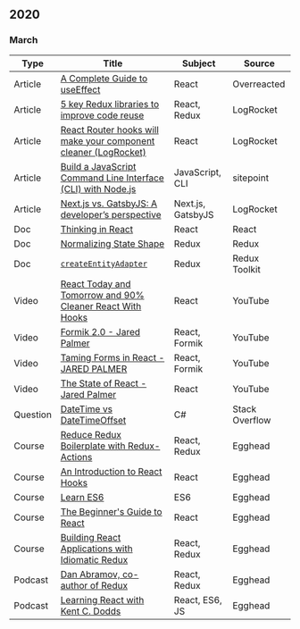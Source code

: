 ## 2020

### March

| Type | Title | Subject | Source |
|------|-------|---------|--------|
|Article|[A Complete Guide to useEffect](https://overreacted.io/a-complete-guide-to-useeffect/)|React|Overreacted|
|Article|[5 key Redux libraries to improve code reuse](https://blog.logrocket.com/5-redux-libraries-to-improve-code-reuse-9f93eaceaa83/)|React, Redux|LogRocket|
|Article|[React Router hooks will make your component cleaner (LogRocket)](https://blog.logrocket.com/react-router-hooks-will-make-your-component-cleaner/)|React|LogRocket|
|Article|[Build a JavaScript Command Line Interface (CLI) with Node.js](https://www.sitepoint.com/javascript-command-line-interface-cli-node-js/)|JavaScript, CLI|sitepoint|
|Article|[Next.js vs. GatsbyJS: A developer’s perspective](https://blog.logrocket.com/next-js-vs-gatsbyjs-a-developers-perspective/)|Next.js, GatsbyJS|LogRocket|
|Doc|[Thinking in React](https://reactjs.org/docs/thinking-in-react.html)|React|React|
|Doc|[Normalizing State Shape](https://redux.js.org/recipes/structuring-reducers/normalizing-state-shape/)|Redux|Redux|
|Doc|[`createEntityAdapter`](https://deploy-preview-374--redux-starter-kit-docs.netlify.com/api/createentityadapter/)|Redux|Redux Toolkit|
|Video|[React Today and Tomorrow and 90% Cleaner React With Hooks](https://www.youtube.com/watch?v=dpw9EHDh2bM)|React|YouTube|
|Video|[Formik 2.0 - Jared Palmer](https://www.youtube.com/watch?v=uyLrwn8FdmM)|React, Formik|YouTube|
|Video|[Taming Forms in React - JARED PALMER](https://www.youtube.com/watch?v=oiNtnehlaTo)|React, Formik|YouTube|
|Video|[The State of React - Jared Palmer](https://www.youtube.com/watch?v=u_0ZMiQZr0k)|React|YouTube|
|Question|[DateTime vs DateTimeOffset](https://stackoverflow.com/questions/4331189/datetime-vs-datetimeoffset)|C#|Stack Overflow|
|Course|[Reduce Redux Boilerplate with Redux-Actions](https://egghead.io/courses/reduce-redux-boilerplate-with-redux-actions)|React, Redux|Egghead|
|Course|[An Introduction to React Hooks](https://egghead.io/playlists/an-introduction-to-react-hooks-78da2b22)|React|Egghead|
|Course|[Learn ES6](https://egghead.io/courses/learn-es6-ecmascript-2015)|ES6|Egghead|
|Course|[The Beginner's Guide to React](https://egghead.io/courses/the-beginner-s-guide-to-react)|React|Egghead|
|Course|[Building React Applications with Idiomatic Redux](https://egghead.io/courses/building-react-applications-with-idiomatic-redux)|React, Redux|Egghead|
|Podcast|[Dan Abramov, co-author of Redux](https://open.spotify.com/episode/6Elh3a5iu6fImzMhrg0TX7?si=IdoWqdv-SLaOMAkRvd2vfw)|React, Redux|Egghead|
|Podcast|[Learning React with Kent C. Dodds](https://open.spotify.com/episode/5RkR7FzhRbR78K7waziUGG?si=UHSsEe-7R8GhPZvCeq2jKQ)|React, ES6, JS|Egghead|
